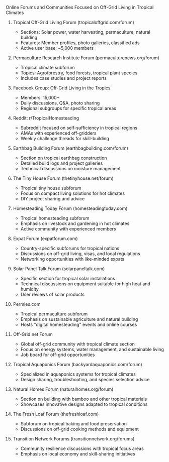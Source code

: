 Online Forums and Communities Focused on Off-Grid Living in Tropical Climates

1. Tropical Off-Grid Living Forum (tropicaloffgrid.com/forum)
   - Sections: Solar power, water harvesting, permaculture, natural building
   - Features: Member profiles, photo galleries, classified ads
   - Active user base: ~5,000 members

2. Permaculture Research Institute Forum (permaculturenews.org/forum)
   - Tropical climate subforum
   - Topics: Agroforestry, food forests, tropical plant species
   - Includes case studies and project reports

3. Facebook Group: Off-Grid Living in the Tropics
   - Members: 15,000+
   - Daily discussions, Q&A, photo sharing
   - Regional subgroups for specific tropical areas

4. Reddit: r/TropicalHomesteading
   - Subreddit focused on self-sufficiency in tropical regions
   - AMAs with experienced off-gridders
   - Weekly challenge threads for skill-building

5. Earthbag Building Forum (earthbagbuilding.com/forum)
   - Section on tropical earthbag construction
   - Detailed build logs and project galleries
   - Technical discussions on moisture management

6. The Tiny House Forum (thetinyhouse.net/forum)
   - Tropical tiny house subforum
   - Focus on compact living solutions for hot climates
   - DIY project sharing and advice

7. Homesteading Today Forum (homesteadingtoday.com)
   - Tropical homesteading subforum
   - Emphasis on livestock and gardening in hot climates
   - Active community with experienced members

8. Expat Forum (expatforum.com)
   - Country-specific subforums for tropical nations
   - Discussions on off-grid living, visas, and local regulations
   - Networking opportunities with like-minded expats

9. Solar Panel Talk Forum (solarpaneltalk.com)
   - Specific section for tropical solar installations
   - Technical discussions on equipment suitable for high heat and humidity
   - User reviews of solar products

10. Permies.com
    - Tropical permaculture subforum
    - Emphasis on sustainable agriculture and natural building
    - Hosts "digital homesteading" events and online courses

11. Off-Grid.net Forum
    - Global off-grid community with tropical climate section
    - Focus on energy systems, water management, and sustainable living
    - Job board for off-grid opportunities

12. Tropical Aquaponics Forum (backyardaquaponics.com/forum)
    - Specialized in aquaponics systems for tropical climates
    - Design sharing, troubleshooting, and species selection advice

13. Natural Homes Forum (naturalhomes.org/forum)
    - Section on building with bamboo and other tropical materials
    - Showcases innovative designs adapted to tropical conditions

14. The Fresh Loaf Forum (thefreshloaf.com)
    - Subforum on tropical baking and food preservation
    - Discussions on off-grid cooking methods and equipment

15. Transition Network Forums (transitionnetwork.org/forums)
    - Community resilience discussions with tropical focus areas
    - Emphasis on local economy and skill-sharing initiatives